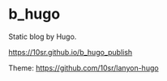 b_hugo
======

Static blog by Hugo.

<https://10sr.github.io/b_hugo_publish>

Theme: <https://github.com/10sr/lanyon-hugo>
